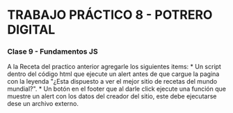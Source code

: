 # TRABAJO PRÁCTICO 8 - POTRERO DIGITAL

### Clase 9 - Fundamentos JS

A la Receta del practico anterior agregarle los siguientes items: * Un script dentro del código html que ejecute un alert antes de que cargue la pagina con la leyenda "¿Esta dispuesto a ver el mejor sitio de recetas del mundo mundial?". * Un botón en el footer que al darle click ejecute una función que muestre un alert con los datos del creador del sitio, este debe ejecutarse dese un archivo externo.
